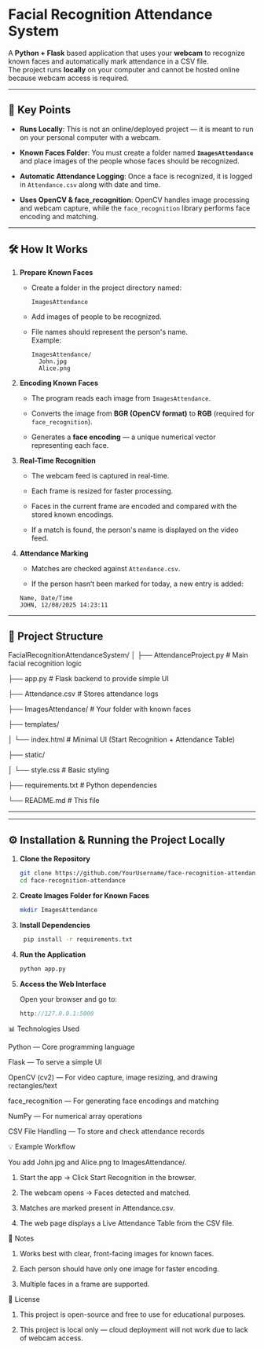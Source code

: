 # Facial Recognition Attendance System


A **Python + Flask** based application that uses your **webcam** to recognize known faces and automatically mark attendance in a CSV file.  
The project runs **locally** on your computer and cannot be hosted online because webcam access is required.

---

## 📌 Key Points

- **Runs Locally**: This is not an online/deployed project — it is meant to run on your personal computer with a webcam.

- **Known Faces Folder**: You must create a folder named **`ImagesAttendance`** and place images of the people whose faces should be recognized.

- **Automatic Attendance Logging**: Once a face is recognized, it is logged in `Attendance.csv` along with date and time.

- **Uses OpenCV & face_recognition**: OpenCV handles image processing and webcam capture, while the `face_recognition` library performs face encoding and matching.

---

## 🛠 How It Works
1. **Prepare Known Faces**  
   - Create a folder in the project directory named:
     ```
     ImagesAttendance
     ```
   - Add images of people to be recognized.

   - File names should represent the person's name.  
     Example:
     ```
     ImagesAttendance/
       John.jpg
       Alice.png
     ```

3. **Encoding Known Faces**  

   - The program reads each image from `ImagesAttendance`.

   - Converts the image from **BGR (OpenCV format)** to **RGB** (required for `face_recognition`).

    - Generates a **face encoding** — a unique numerical vector representing each face.

4. **Real-Time Recognition**  

   - The webcam feed is captured in real-time.

   - Each frame is resized for faster processing.

   - Faces in the current frame are encoded and compared with the stored known encodings.

   - If a match is found, the person's name is displayed on the video feed.

6. **Attendance Marking**  

   - Matches are checked against `Attendance.csv`.

    - If the person hasn’t been marked for today, a new entry is added:

     ```
     Name, Date/Time
     JOHN, 12/08/2025 14:23:11
     ```

---

## 📂 Project Structure

FacialRecognitionAttendanceSystem/
│
├── AttendanceProject.py # Main facial recognition logic

├── app.py # Flask backend to provide simple UI

├── Attendance.csv # Stores attendance logs

├── ImagesAttendance/ # Your folder with known faces

├── templates/

│ └── index.html # Minimal UI (Start Recognition + Attendance Table)

├── static/

│ └── style.css # Basic styling

├── requirements.txt # Python dependencies

└── README.md # This file


---


---

## ⚙️ Installation & Running the Project Locally

1. **Clone the Repository**

   ```bash
   git clone https://github.com/YourUsername/face-recognition-attendance.git
   cd face-recognition-attendance

2. **Create Images Folder for Known Faces**

   ```bash
   mkdir ImagesAttendance

4. **Install Dependencies**

    ```bash
     pip install -r requirements.txt

6. **Run the Application**

    ```bash
    python app.py

8. **Access the Web Interface**

   Open your browser and go to:

    ```cpp
   http://127.0.0.1:5000

📊 Technologies Used

Python — Core programming language

Flask — To serve a simple UI

OpenCV (cv2) — For video capture, image resizing, and drawing rectangles/text

face_recognition — For generating face encodings and matching

NumPy — For numerical array operations

CSV File Handling — To store and check attendance records

💡 Example Workflow

You add John.jpg and Alice.png to ImagesAttendance/.

1. Start the app → Click Start Recognition in the browser.

2. The webcam opens → Faces detected and matched.

3. Matches are marked present in Attendance.csv.

4. The web page displays a Live Attendance Table from the CSV file.

📜 Notes

1. Works best with clear, front-facing images for known faces.

2. Each person should have only one image for faster encoding.

3. Multiple faces in a frame are supported.

📄 License

1. This project is open-source and free to use for educational purposes.

2. This project is local only — cloud deployment will not work due to lack of webcam access.
